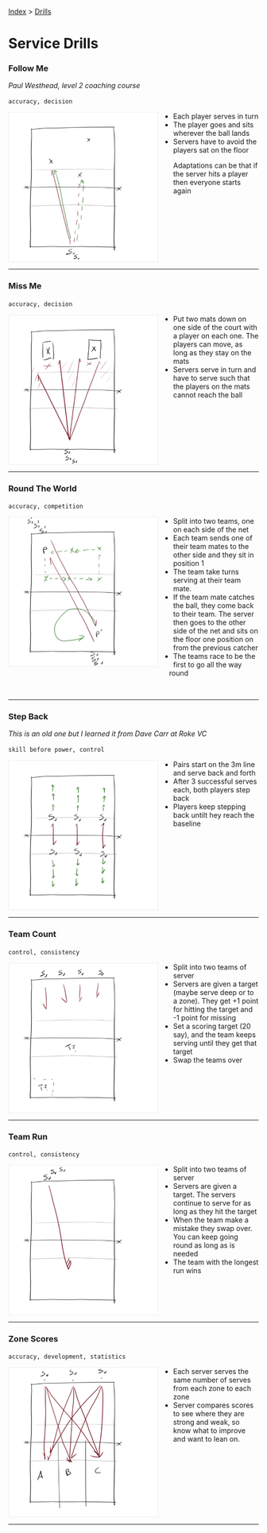 [Index](../../README.md) > [Drills](./../Drills.md)

# Service Drills

### Follow Me

_Paul Westhead, level 2 coaching course_

`accuracy, decision`

<img alt="Serve, sit where it landed, next server must avoid people sat down" width="300" src="./images/Follow-Me.png" align="left" style="border: solid 1px #eeeeee; margin: 0px 30px 0px 0px;" />

<ul style="margin-left: 300px">
  <li>Each player serves in turn</li>
  <li>The player goes and sits wherever the ball lands</li>
  <li>Servers have to avoid the players sat on the floor</li>
</ul>

Adaptations can be that if the server hits a player then everyone starts again

<br clear="left"/>

---

### Miss Me

`accuracy, decision`

<img alt="Serving at gaps between players" width="300" src="./images/Miss-Me.png" align="left" style="border: solid 1px #eeeeee; margin: 0px 30px 0px 0px;" />

<ul style="margin-left: 300px">
  <li>Put two mats down on one side of the court with a player on each one.  The players can move, as long as they stay on the mats</li>
  <li>Servers serve in turn and have to serve such that the players on the mats cannot reach the ball</li>
</ul>

<br clear="left"/>

---

### Round The World

`accuracy, competition`

<img alt="Serve to a team mate at each position" width="300" src="./images/Round-The-World.png" align="left" style="border: solid 1px #eeeeee; margin: 0px 30px 0px 0px;" />

<ul style="margin-left: 300px">
  <li>Split into two teams, one on each side of the net</li>
  <li>Each team sends one of their team mates to the other side and they sit in position 1</li>
  <li>The team take turns serving at their team mate.</li>
  <li>If the team mate catches the ball, they come back to their team.  The server then goes to the other side of the net and sits on the floor one position on from the previous catcher</li>
  <li>The teams race to be the first to go all the way round</li>
</ul>

<br clear="left"/>

---

### Step Back

_This is an old one but I learned it from Dave Carr at Roke VC_

`skill before power, control`

<img alt="Server start close and step back on success" width="300" src="./images/Step-Back.png" align="left" style="border: solid 1px #eeeeee; margin: 0px 30px 0px 0px;" />

<ul style="margin-left: 300px">
  <li>Pairs start on the 3m line and serve back and forth</li>
  <li>After 3 successful serves each, both players step back</li>
  <li>Players keep stepping back untilt hey reach the baseline</li>
</ul>

<br clear="left"/>

---

### Team Count

`control, consistency`

<img alt="Teams of servers compete for consistency" width="300" src="./images/Team-Count.png" align="left" style="border: solid 1px #eeeeee; margin: 0px 30px 0px 0px;" />

<ul style="margin-left: 300px">
  <li>Split into two teams of server</li>
  <li>Servers are given a target (maybe serve deep or to a zone).  They get +1 point for hitting the target and -1 point for missing</li>
  <li>Set a scoring target (20 say), and the team keeps serving until they get that target</li>
  <li>Swap the teams over</li>
</ul>

<br clear="left"/>

---

### Team Run

`control, consistency`

<img alt="Teams of server compete for the longest run of consistency" width="300" src="./images/Team-Run.png" align="left" style="border: solid 1px #eeeeee; margin: 0px 30px 0px 0px;" />

<ul style="margin-left: 300px">
  <li>Split into two teams of server</li>
  <li>Servers are given a target.  The servers continue to serve for as long as they hit the target</li>
  <li>When the team make a mistake they swap over.  You can keep going round as long as is needed</li>
  <li>The team with the longest run wins</li>
</ul>

<br clear="left"/>

---

### Zone Scores

`accuracy, development, statistics`

<img alt="Serving from 3 zones to 3 zones" width="300" src="./images/Zone-Scores.png" align="left" style="border: solid 1px #eeeeee; margin: 0px 30px 0px 0px;" />

<ul style="margin-left: 300px">
  <li>Each server serves the same number of serves from each zone to each zone</li>
  <li>Server compares scores to see where they are strong and weak, so know what to improve and want to lean on.</li>
</ul>

<br clear="left"/>

---

